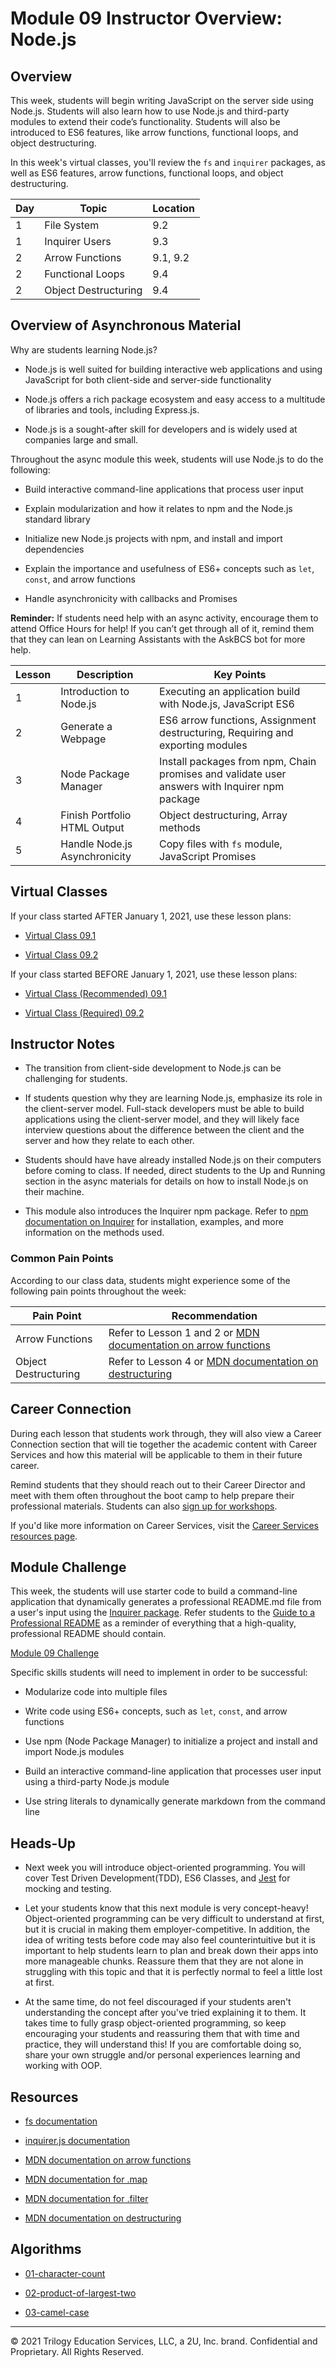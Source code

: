 # Module 09 Instructor Overview: Node.js

## Overview

This week, students will begin writing JavaScript on the server side using Node.js. Students will also learn how to use Node.js and third-party modules to extend their code’s functionality. Students will also be introduced to ES6 features, like arrow functions, functional loops, and object destructuring. 

In this week's virtual classes, you'll review the `fs` and `inquirer` packages, as well as ES6 features, arrow functions, functional loops, and object destructuring. 

| Day  | Topic                  | Location |
| ---  | ---                    | ---      |
| 1    | File System            | 9.2      |
| 1    | Inquirer Users         | 9.3      |
| 2    | Arrow Functions        | 9.1, 9.2 |
| 2    | Functional Loops       | 9.4      |
| 2    | Object Destructuring   | 9.4      |

## Overview of Asynchronous Material 

Why are students learning Node.js?

* Node.js is well suited for building interactive web applications and using JavaScript for both client-side and server-side functionality

* Node.js offers a rich package ecosystem and easy access to a multitude of libraries and tools, including Express.js. 

* Node.js is a sought-after skill for developers and is widely used at companies large and small. 

Throughout the async module this week, students will use Node.js to do the following:

* Build interactive command-line applications that process user input

* Explain modularization and how it relates to npm and the Node.js standard library

* Initialize new Node.js projects with npm, and install and import dependencies

* Explain the importance and usefulness of ES6+ concepts such as `let`, `const`, and arrow functions

* Handle asynchronicity with callbacks and Promises

**Reminder:** If students need help with an async activity, encourage them to attend Office Hours for help! If you can’t get through all of it, remind them that they can lean on Learning Assistants with the AskBCS bot for more help.

| Lesson           | Description                    | Key Points                                                                                    |
| ---              | ---                            | ---                                                                                           |
| 1                | Introduction to Node.js        | Executing an application build with Node.js, JavaScript ES6                                   |
| 2                | Generate a Webpage             | ES6 arrow functions, Assignment destructuring, Requiring and exporting modules                |
| 3                | Node Package Manager           | Install packages from npm, Chain promises and validate user answers with Inquirer npm package |
| 4                | Finish Portfolio HTML Output   | Object destructuring, Array methods                                                           |
| 5                | Handle Node.js Asynchronicity  | Copy files with `fs` module, JavaScript Promises                                              |

## Virtual Classes

If your class started AFTER January 1, 2021, use these lesson plans:

* [Virtual Class 09.1](./09.1-REQUIRED.md)

* [Virtual Class 09.2](./09.2-REQUIRED.md)

If your class started BEFORE January 1, 2021, use these lesson plans:

* [Virtual Class (Recommended) 09.1](./09.1-RECOMMENDED.md)

* [Virtual Class (Required) 09.2](./09.2-REQUIRED.md)

## Instructor Notes

* The transition from client-side development to Node.js can be challenging for students. 

* If students question why they are learning Node.js, emphasize its role in the client-server model. Full-stack developers must be able to build applications using the client-server model, and they will likely face interview questions about the difference between the client and the server and how they relate to each other.

* Students should have have already installed Node.js on their computers before coming to class. If needed, direct students to the Up and Running section in the async materials for details on how to install Node.js on their machine.  

* This module also introduces the Inquirer npm package. Refer to [npm documentation on Inquirer](https://www.npmjs.com/package/inquirer) for installation, examples, and more information on the methods used. 

### Common Pain Points

According to our class data, students might experience some of the following pain points throughout the week:

| Pain Point                          | Recommendation       |
| ---                                 | ---                  |
| Arrow Functions                     | Refer to Lesson 1 and 2 or [MDN documentation on arrow functions](https://developer.mozilla.org/en-US/docs/Web/JavaScript/Reference/Functions/Arrow_functions)  |
| Object Destructuring                | Refer to Lesson 4 or [MDN documentation on destructuring](https://developer.mozilla.org/en-US/docs/Web/JavaScript/Reference/Operators/Destructuring_assignment) |

## Career Connection

During each lesson that students work through, they will also view a Career Connection section that will tie together the academic content with Career Services and how this material will be applicable to them in their future career.

Remind students that they should reach out to their Career Director and meet with them often throughout the boot camp to help prepare their professional materials. Students can also [sign up for workshops](https://careerservicesonlineevents.splashthat.com/).

If you'd like more information on Career Services, visit the [Career Services resources page](https://mycareerspot.org/).

## Module Challenge

This week, the students will use starter code to build a command-line application that dynamically generates a professional README.md file from a user's input using the [Inquirer package](https://www.npmjs.com/package/inquirer). Refer students to the [Guide to a Professional README](https://coding-boot-camp.github.io/full-stack/github/professional-readme-guide) as a reminder of everything that a high-quality, professional README should contain. 

[Module 09 Challenge](../../01-Class-Content/09-NodeJS/02-Challenge)

Specific skills students will need to implement in order to be successful:

* Modularize code into multiple files

* Write code using ES6+ concepts, such as `let`, `const`, and arrow functions

* Use npm (Node Package Manager) to initialize a project and install and import Node.js modules

* Build an interactive command-line application that processes user input using a third-party Node.js module

* Use string literals to dynamically generate markdown from the command line

## Heads-Up

* Next week you will introduce object-oriented programming. You will cover Test Driven Development(TDD), ES6 Classes, and [Jest](https://jestjs.io/) for mocking and testing.

* Let your students know that this next module is very concept-heavy! Object-oriented programming can be very difficult to understand at first, but it is crucial in making them employer-competitive. In addition, the idea of writing tests before code may also feel counterintuitive but it is important to help students learn to plan and break down their apps into more manageable chunks. Reassure them that they are not alone in struggling with this topic and that it is perfectly normal to feel a little lost at first. 

* At the same time, do not feel discouraged if your students aren't understanding the concept after you've tried explaining it to them. It takes time to fully grasp object-oriented programming, so keep encouraging your students and reassuring them that with time and practice, they will understand this! If you are comfortable doing so, share your own struggle and/or personal experiences learning and working with OOP.

## Resources

* [fs documentation](https://nodejs.org/api/fs.html)

* [inquirer.js documentation](https://www.npmjs.com/package/inquirer)

* [MDN documentation on arrow functions](https://developer.mozilla.org/en-US/docs/Web/JavaScript/Reference/Functions/Arrow_functions)

* [MDN documentation for .map](https://developer.mozilla.org/en-US/docs/Web/JavaScript/Reference/Global_Objects/Array/map)

* [MDN documentation for .filter](https://developer.mozilla.org/en-US/docs/Web/JavaScript/Reference/Global_Objects/Array/filter)

* [MDN documentation on destructuring](https://developer.mozilla.org/en-US/docs/Web/JavaScript/Reference/Operators/Destructuring_assignment)

## Algorithms

* [01-character-count](../../01-Class-Content/09-NodeJS/03-Algorithms/01-character-count)

* [02-product-of-largest-two](../../01-Class-Content/09-NodeJS/03-Algorithms/02-product-of-largest-two)

* [03-camel-case](../../01-Class-Content/09-NodeJS/03-Algorithms/03-camel-case)

---
© 2021 Trilogy Education Services, LLC, a 2U, Inc. brand. Confidential and Proprietary. All Rights Reserved.
